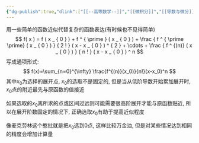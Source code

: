 ```yaml
---
{"dg-publish":true,"dlink":["[[--高等数学--]]","[[微积分]]","[[导数与微分]]"],"tags":["数学"],"permalink":"/038-数字科学/math/微积分/导数与微分/泰勒公式/","dgPassFrontmatter":true}
---
```



用一些简单的函数近似代替复杂的函数表达(有时候也不见得简单)
$$
f( x ) = f ( x _ { 0 } ) + f ^ { \prime } ( x _ { 0 } ) + \frac { f ^ { \prime \prime} ( x _ { 0 } ) } { 2 ! } ( x - x _ { 0 } ) ^ { 2 } + \cdots + \frac { f ^ {(n)} ( x _ { 0 } ) } { n ! } ( x - x _ { 0 } ) ^ n
$$
写成通项形式: 
$$
f(x)=\sum_{n=0}^{\infty} \frac{f^{(n)}(x_0)}{n!}(x-x_0)^n
$$
其中$x_0$为选择的展开点, $x_0$的选取不是固定的, 但是当从低阶导数开始累加展开时, $x_0$点的附近最先与原函数的值接近

如果选取的$x_0$离所求的点或区间过远则可能需要很高阶展开才能与原函数贴近, 所以在展开阶数固定的情况下, 正确选取$x_0$有助于提高近似程度

像麦克劳林这个憨批就是把$x_0$选到0点, 这样比较万金油, 但是对某些情况达到相同的精度会增加计算量
